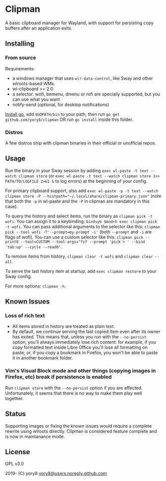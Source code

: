 # Clipman

A basic clipboard manager for Wayland, with support for persisting copy buffers after an application exits.

## Installing

### From source

Requirements:

- a windows manager that uses `wlr-data-control`, like Sway and other wlroots-based WMs.
- wl-clipboard >= 2.0
- a selector: wofi, bemenu, dmenu or rofi are specially supported, but you can use what you want
- notify-send (optional, for desktop notifications)

[Install go](https://golang.org/doc/install), add `$GOPATH/bin` to your path, then run `go get github.com/yory8/clipman` OR run `go install` inside this folder.

### Distros

A few distros ship with clipman binaries in their official or unofficial repos.

## Usage

Run the binary in your Sway session by adding `exec wl-paste -t text --watch clipman store` (or `exec wl-paste -t text --watch clipman store 1>> PATH/TO/LOGFILE 2>&1 &` to log errors) at the beginning of your config.

For primary clipboard support, also add `exec wl-paste -p -t text --watch clipman store -P --histpath="~/.local/share/clipman-primary.json"` (note that both the `-p` in wl-paste and the `-P` in clipman are mandatory in this case).

To query the history and select items, run the binary as `clipman pick -t wofi`. You can assign it to a keybinding: `bindsym $mod+h exec clipman pick -t wofi`.
You can pass additional arguments to the selector like this: `clipman pick --tool wofi -T'--prompt=my-prompt -i'` (both `--prompt` and `-i` are flags of wofi).
You can use a custom selector like this: `clipman pick --print0 --tool=CUSTOM --tool-args="fzf --prompt 'pick > ' --bind 'tab:up' --cycle --read0"`.

To remove items from history, `clipman clear -t wofi` and `clipman clear --all`.

To serve the last history item at startup, add `exec clipman restore` to your Sway config.

For more options: `clipman -h`.

## Known Issues

### Loss of rich text

- All items stored in history are treated as plain text.
- By default, we continue serving the last copied item even after its owner has exited. This means that, unless you run with the `--no-persist` option, you'll always immediately lose rich content: for example, if you copy formatted text inside Libre Office you'll lose all formatting on paste; or, if you copy a bookmark in Firefox, you won't be able to paste it in another bookmark folder.

### Vim's Visual Block mode and other things (copying images in Firefox, etc) break if persistence is enabled

Run `clipman store` with the `--no-persist` option if you are affected. Unfortunately, it seems that there is no way to make them play well together.

## Status

Supporting images or fixing the known issues would require a complete rewrite using wlroots directly.
Clipman is considered feature complete and is now in maintanance mode.

## License

GPL v3.0

2019- (C) yory8 <yory8@users.noreply.github.com>
